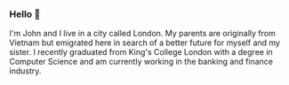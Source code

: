 ### Hello 👋

I'm John and I live in a city called London. My parents are originally from Vietnam but emigrated here in search of a better future for myself and my sister. I recently graduated from King's College London with a degree in Computer Science and am currently working in the banking and finance industry. 

<!--
Here are some ideas to get you started:
- 🔭 I’m currently working on ...
- 🌱 I’m currently learning ...
- 👯 I’m looking to collaborate on ...
- 🤔 I’m looking for help with ...
- 💬 Ask me about ...
- 📫 How to reach me: ...
- 😄 Pronouns: ...
- 👨🏻‍💻 I've recently joined HSBC as a Technology Graduate and am undergoing an intense technical training programme until the end of 2020.
- ⚡ Fun fact: ...
-->
